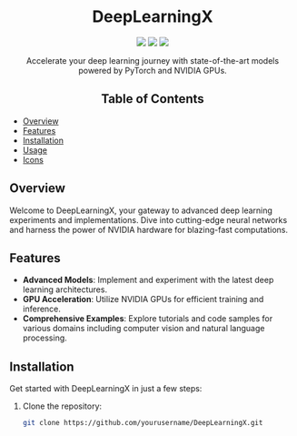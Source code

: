 <!-- Title -->
<h1 align="center">DeepLearningX</h1>

<!-- Badges -->
<p align="center">
  <img src="https://img.shields.io/badge/Made%20with-Python-blue?style=for-the-badge&logo=python">
  <img src="https://img.shields.io/badge/Made%20with-PyTorch-red?style=for-the-badge&logo=pytorch">
  <img src="https://img.shields.io/badge/Made%20by-NVIDIA-76B900?style=for-the-badge&logo=nvidia">
</p>

<!-- Description -->
<p align="center">
  Accelerate your deep learning journey with state-of-the-art models powered by PyTorch and NVIDIA GPUs.
</p>

<!-- Table of Contents -->
<h2 align="center">Table of Contents</h2>

- [Overview](#overview)
- [Features](#features)
- [Installation](#installation)
- [Usage](#usage)
- [Icons](#icons)

<!-- Overview -->
## Overview

Welcome to DeepLearningX, your gateway to advanced deep learning experiments and implementations. Dive into cutting-edge neural networks and harness the power of NVIDIA hardware for blazing-fast computations.

<!-- Features -->
## Features

- **Advanced Models**: Implement and experiment with the latest deep learning architectures.
- **GPU Acceleration**: Utilize NVIDIA GPUs for efficient training and inference.
- **Comprehensive Examples**: Explore tutorials and code samples for various domains including computer vision and natural language processing.

<!-- Installation -->
## Installation

Get started with DeepLearningX in just a few steps:

1. Clone the repository:
   ```bash
   git clone https://github.com/yourusername/DeepLearningX.git
